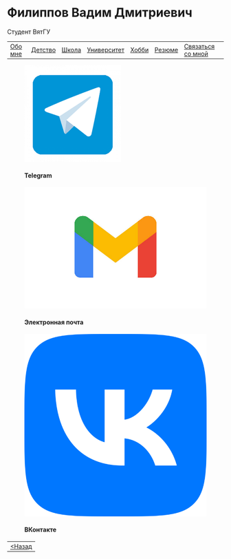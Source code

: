 <!DOCTYPE html>
<html lang="ru">
    <head>
        <meta charset="UTF-8">
        <title>Связь со мной</title>
        <link rel="stylesheet" href="oformlenie.css">
        <link rel="stylesheet" href="foto.css">
    </head>
    <body>
        <div class="bac">
            <h1 class="zagolovok">Филиппов Вадим Дмитриевич</h1>
            <p class="mini">Студент ВятГУ</p>
            <div class="container2">
                <table class="tabliza">
                    <tr>
                        <td><a href="./index.md" class="silka">Обо мне</a></td>
                        <td><a href="./detstvo.md" class="silka">Детство</a></td>
                        <td><a href="./school.md" class="silka">Школа</a></td>
                        <td><a href="./university.md" class="silka">Университет</a></td>
                        <td><a href="./hobbi.md" class="silka">Хобби</a></td>
                        <td><a href="./resume.md" class="silka">Резюме</a></td>
                        <td><a href="./svayz.md" class="silka">Связаться со мной</a></td>
                    </tr>
                </table>
				<div class="rovnyak1">
				<figure>
					<a href="https://t.me/hdlessss" class="card-link" target='_blank'>
                        <img src="3123.png" class="cerd-img-sv" alt="Школа">
                    </a>
					<figcaption><h4>Telegram<br></h4></figcaption>
				</figure>
				<figure>
					<a href="mailto:vadimka1164@gmail.com" class="card-link" target='_blank'>
                        <img src="743d317105315b0d70aea7e7a59a568a.jpeg" class="cerd-img-sv" alt="Школа">
                    </a>
					<figcaption><h4>Электронная почта<br></h4></figcaption>
				</figure>
				<figure>
					<a href="https://vk.com/hdless" class="card-link" target='_blank'>
                        <img src="free-png.ru-307-700x700.png" class="cerd-img-sv" alt="Школа">
                    </a>
					<figcaption><h4>ВКонтакте<br></h4></figcaption>
				</figure>
				</div>	
                <table class="tabliza2">
                    <tr>
                        <td ><a href="./resume.md" class="silka"> &lt;Назад </a></td>
                    </tr>
                </table>
            </div>
        </div>
      </body>
</html>
